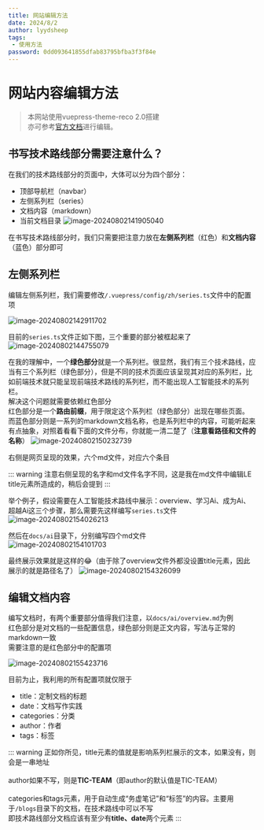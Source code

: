 ```yaml
---
title: 网站编辑方法
date: 2024/8/2
author: lyydsheep
tags:
 - 使用方法
password: 0dd093641855dfab83795bfba3f3f84e
---
```


# 网站内容编辑方法

> 本网站使用vuepress-theme-reco 2.0搭建<br>亦可参考[官方文档](https://theme-reco.vuejs.press/docs/guide/introduce.html)进行编辑。

## 书写技术路线部分需要注意什么？

在我们的技术路线部分的页面中，大体可以分为四个部分：
- 顶部导航栏（navbar）
- 左侧系列栏（series）
- 文档内容（markdown）
- 当前文档目录
![image-20240802141905040](https://raw.githubusercontent.com/lyydsheep/pic/main/202408021419116.png)

在书写技术路线部分时，我们只需要把注意力放在**左侧系列栏**（红色）和**文档内容**（蓝色）部分即可

## 左侧系列栏

编辑左侧系列栏，我们需要修改`/.vuepress/config/zh/series.ts`文件中的配置项

![image-20240802142911702](https://raw.githubusercontent.com/lyydsheep/pic/main/202408021429742.png)

目前的`series.ts`文件正如下图，三个重要的部分被框起来了
![image-20240802144755079](https://raw.githubusercontent.com/lyydsheep/pic/main/202408021447112.png)

在我的理解中，一个**绿色部分**就是一个系列栏。很显然，我们有三个技术路线，应当有三个系列栏（绿色部分），但是不同的技术页面应该呈现其对应的系列栏，比如前端技术就只能呈现前端技术路线的系列栏，而不能出现人工智能技术的系列栏。<br>
解决这个问题就需要依赖红色部分<br>
红色部分是一个**路由前缀**，用于限定这个系列栏（绿色部分）出现在哪些页面。<br>而蓝色部分则是一系列的markdown文档名称，也是系列栏中的内容，可能听起来有点抽象，对照着看看下面的文件分布，你就能一清二楚了（**注意看路径和文件的名称**）
![image-20240802150232739](https://raw.githubusercontent.com/lyydsheep/pic/main/202408021502773.png)

右侧是网页呈现的效果，六个md文件，对应六个条目

::: warning
注意右侧呈现的名字和md文件名字不同，这是我在md文件中编辑LE title元素所造成的，稍后会提到
:::

举个例子，假设需要在人工智能技术路线中展示：overview、学习Ai、成为Ai、超越Ai这三个步骤，那么需要先这样编写`series.ts`文件
![image-20240802154026213](https://raw.githubusercontent.com/lyydsheep/pic/main/202408021540240.png)

然后在`docs/ai`目录下，分别编写四个md文件<br>
![image-20240802154101703](https://raw.githubusercontent.com/lyydsheep/pic/main/202408021541739.png)

最终展示效果就是这样的😂（由于除了overview文件外都没设置title元素，因此展示的就是路径名了）
![image-20240802154326099](https://raw.githubusercontent.com/lyydsheep/pic/main/202408021543154.png)

## 编辑文档内容

编写文档时，有两个重要部分值得我们注意，以`docs/ai/overview.md`为例<br>
红色部分是对文档的一些配置信息，绿色部分则是正文内容，写法与正常的markdown一致<br>
需要注意的是红色部分中的配置项

![image-20240802155423716](https://raw.githubusercontent.com/lyydsheep/pic/main/202408021554756.png)

目前为止，我利用的所有配置项就仅限于
- title：定制文档的标题
- date：文档写作实践
- categories：分类
- author：作者
- tags：标签

::: warning
正如你所见，title元素的值就是影响系列栏展示的文本，如果没有，则会是一串地址<br><br>
author如果不写，则是**TIC-TEAM**（即author的默认值是TIC-TEAM）<br><br>
categories和tags元素，用于自动生成“务虚笔记”和“标签”的内容。主要用于`/blogs`目录下的文档，在技术路线中可以不写<br>
即技术路线部分文档应该有至少有**title、date**两个元素
:::